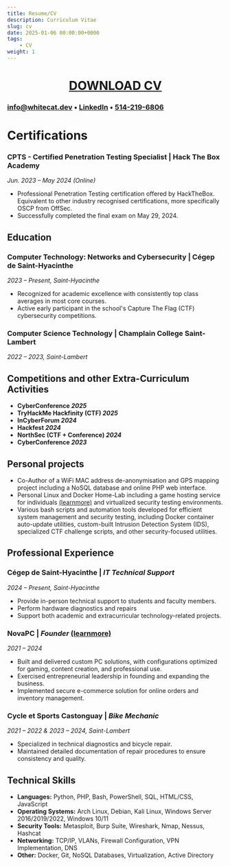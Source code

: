 ```yaml
---
title: Resume/CV
description: Curriculum Vitae 
slug: cv
date: 2025-01-06 00:00:00+0000
tags:
    - CV
weight: 1
---
```

<div style="text-align: center;">

# [DOWNLOAD CV](CV-Charles_Mclean-2025.pdf)

</div>

### [info@whitecat.dev](mailto:info@whitecat.dev) • [LinkedIn](https://www.linkedin.com/in/charlesmcleansec/) • [514-219-6806](tel:+1-514-219-6806)

# **Certifications**

### **CPTS - Certified Penetration Testing Specialist** | Hack The Box Academy
*Jun. 2023 – May 2024 (Online)*
- Professional Penetration Testing certification offered by HackTheBox. Equivalent to other industry recognised certifications, more specifically OSCP from OffSec.
- Successfully completed the final exam on May 29, 2024.

## **Education**

### **Computer Technology: Networks and Cybersecurity** | Cégep de Saint-Hyacinthe
*2023 – Present, Saint-Hyacinthe*
- Recognized for academic excellence with consistently top class averages in most core courses.
- Active early participant in the school's Capture The Flag (CTF) cybersecurity competitions.

### **Computer Science Technology** | Champlain College Saint-Lambert
*2022 – 2023, Saint-Lambert*

## **Competitions and other Extra-Curriculum Activities**

- **CyberConference *2025***
- **TryHackMe Hackfinity (CTF) *2025***
- **InCyberForum *2024***
- **Hackfest *2024***
- **NorthSec (CTF + Conference) *2024***
- **CyberConference *2023***

## **Personal projects**

- Co-Author of a WiFi MAC address de-anonymisation and GPS mapping project including a NoSQL database and online PHP web interface.
- Personal Linux and Docker Home-Lab including a game hosting service for individuals [(learnmore)](https://whitecat.dev/p/nova-pc/) and virtualized security testing environments.
- Various bash scripts and automation tools developed for efficient system management and security testing, including Docker container auto-update utilities, custom-built Intrusion Detection System (IDS), specialized CTF challenge scripts, and other security-focused utilities.

## **Professional Experience**

### **Cégep de Saint-Hyacinthe** | *IT Technical Support*  
*2024 – Present, Saint-Hyacinthe*
- Provide in-person technical support to students and faculty members.
- Perform hardware diagnostics and repairs 
- Support both academic and extracurricular technology-related projects.

### **NovaPC** | *Founder* [(learnmore)](https://whitecat.dev/p/nova-pc/)
*2021 – 2024*
- Built and delivered custom PC solutions, with configurations optimized for gaming, content creation, and professional use.
- Exercised entrepreneurial leadership in founding and expanding the business.
- Implemented secure e-commerce solution for online orders and inventory management.

### **Cycle et Sports Castonguay** | *Bike Mechanic* 
*2021 – 2022 & 2023 – 2024, Saint-Lambert*  
- Specialized in technical diagnostics and bicycle repair.
- Maintained detailed documentation of repair procedures to ensure consistency and quality.

## **Technical Skills**

- **Languages:** Python, PHP, Bash, PowerShell, SQL, HTML/CSS, JavaScript
- **Operating Systems:** Arch Linux, Debian, Kali Linux, Windows Server 2016/2019/2022, Windows 10/11
- **Security Tools:** Metasploit, Burp Suite, Wireshark, Nmap, Nessus, Hashcat
- **Networking:** TCP/IP, VLANs, Firewall Configuration, VPN Implementation, DNS
- **Other:** Docker, Git, NoSQL Databases, Virtualization, Active Directory